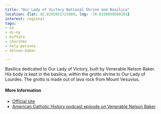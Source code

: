 ```yaml
---
title: "Our Lady of Victory National Shrine and Basilica"
location: {lat: 42.8255951721089, lng: -78.8236059560191}
interest: regional
tags:
- us
- us-ny
- buffalo
- churches
- holy-persons
- nelson-baker

---
```



Basilica dedicated to Our Lady of Victory, built by Venerable Nelson Baker.  His body is kept in the basilica, within the grotto shrine to Our Lady of Lourdes.  The grotto is made out of lava rock from Mount Vesuvius.

#### More Information

* [Official site](https://www.olvbasilica.org)
* [American Catholic History podcast episode on Venerable Nelson Baker](https://americancatholichistory.org/venerable-nelson-baker/)





